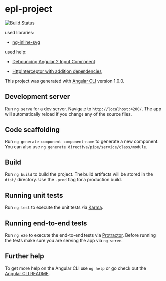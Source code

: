 # epl-project

[![Build Status](https://travis-ci.org/ReneCode/epl-project.svg?branch=master)](https://travis-ci.org/ReneCode/epl-project)

used libraries:

* [ng-inline-svg](https://github.com/arkon/ng-inline-svg)

used help:
* [Debouncing Angular 2 Input Component](https://manuel-rauber.com/2015/12/31/debouncing-angular-2-input-component/)

* [HttpInterceptor with addition dependencies](https://medium.com/aviabird/http-interceptor-angular2-way-e57dc2842462)


This project was generated with [Angular CLI](https://github.com/angular/angular-cli) version 1.0.0.

## Development server

Run `ng serve` for a dev server. Navigate to `http://localhost:4200/`. The app will automatically reload if you change any of the source files.

## Code scaffolding

Run `ng generate component component-name` to generate a new component. You can also use `ng generate directive/pipe/service/class/module`.

## Build

Run `ng build` to build the project. The build artifacts will be stored in the `dist/` directory. Use the `-prod` flag for a production build.

## Running unit tests

Run `ng test` to execute the unit tests via [Karma](https://karma-runner.github.io).

## Running end-to-end tests

Run `ng e2e` to execute the end-to-end tests via [Protractor](http://www.protractortest.org/).
Before running the tests make sure you are serving the app via `ng serve`.

## Further help

To get more help on the Angular CLI use `ng help` or go check out the [Angular CLI README](https://github.com/angular/angular-cli/blob/master/README.md).
